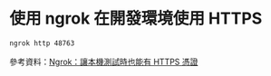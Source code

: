 # 使用 ngrok 在開發環境使用 HTTPS

```bash
ngrok http 48763
```

參考資料：[Ngrok：讓本機測試時也能有 HTTPS 憑證](https://noob.tw/ngrok/)
